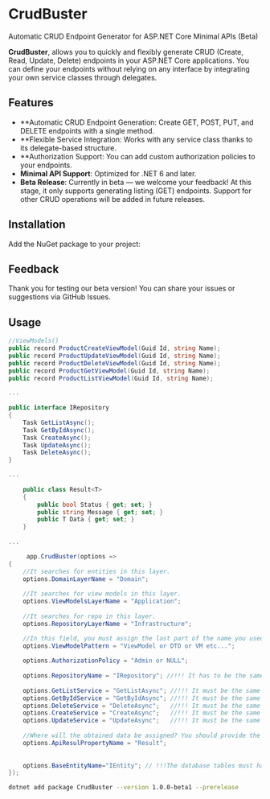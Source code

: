 # CrudBuster
Automatic CRUD Endpoint Generator for ASP.NET Core Minimal APIs (Beta)

**CrudBuster**, allows you to quickly and flexibly generate CRUD (Create, Read, Update, Delete) endpoints in your ASP.NET Core applications. You can define your endpoints without relying on any interface by integrating your own service classes through delegates.

## Features
- **Automatic CRUD Endpoint Generation: Create GET, POST, PUT, and DELETE endpoints with a single method.
- **Flexible Service Integration: Works with any service class thanks to its delegate-based structure.
- **Authorization Support: You can add custom authorization policies to your endpoints.
- **Minimal API Support**: Optimized for .NET 6 and later.
- **Beta Release**: Currently in beta — we welcome your feedback! At this stage, it only supports generating listing (GET) endpoints. Support for other CRUD operations will be added in future releases.

## Installation
Add the NuGet package to your project:

## Feedback
Thank you for testing our beta version! You can share your issues or suggestions via GitHub Issues.


## Usage
```csharp
//ViewModels()
public record ProductCreateViewModel(Guid Id, string Name);
public record ProductUpdateViewModel(Guid Id, string Name);
public record ProductDeleteViewModel(Guid Id, string Name);
public record ProductGetViewModel(Guid Id, string Name);
public record ProductListViewModel(Guid Id, string Name);

...
    
public interface IRepository
{
    Task GetListAsync();
    Task GetByIdAsync();
    Task CreateAsync();
    Task UpdateAsync();
    Task DeleteAsync();
}

... 
    
    public class Result<T>
    {
        public bool Status { get; set; }
        public string Message { get; set; }
        public T Data { get; set; }
    }
    
...

     app.CrudBuster(options =>
{
    //It searches for entities in this layer.
    options.DomainLayerName = "Domain";
    
    //It searches for view models in this layer.
    options.ViewModelsLayerName = "Application";
    
    //It searches for repo in this layer.
    options.RepositoryLayerName = "Infrastructure";

    //In this field, you must assign the last part of the name you used in your view model classes. For example: ProductCreateViewModel, ProductCreateVM, ProductCreateDTO, or whatever naming convention you follow.
    options.ViewModelPattern = "ViewModel or DTO or VM etc...";
    
    options.AuthorizationPolicy = "Admin or NULL"; 
    
    options.RepositoryName = "IRepository"; //!!! It has to be the same as the name of the repository.".
    
    options.GetListService = "GetListAsync"; //!!! It must be the same as the method name in the repository.
    options.GetByIdService = "GetByIdAsync"; //!!! It must be the same as the method name in the repository.
    options.DeleteService = "DeleteAsync";   //!!! It must be the same as the method name in the repository.
    options.CreateService = "CreateAsync";   //!!! It must be the same as the method name in the repository.
    options.UpdateService = "UpdateAsync";   //!!! It must be the same as the method name in the repository.
    
    //Where will the obtained data be assigned? You should provide the name of the base response field in this area.
    options.ApiResulPropertyName = "Result";
    
    
    options.BaseEntityName="IEntity"; // !!!The database tables must have the same name as the base entity class they inherit from.
});
```

```bash
dotnet add package CrudBuster --version 1.0.0-beta1 --prerelease